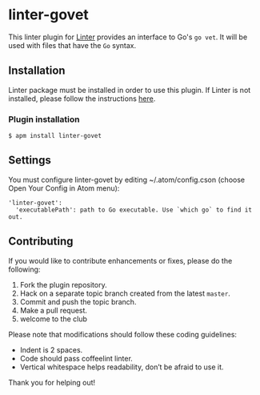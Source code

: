 linter-govet
=========================

This linter plugin for [Linter](https://github.com/AtomLinter/Linter) provides an interface to Go's `go vet`. It will be used with files that have the `Go` syntax.

## Installation
Linter package must be installed in order to use this plugin. If Linter is not installed, please follow the instructions [here](https://github.com/AtomLinter/Linter).

### Plugin installation
```
$ apm install linter-govet
```

## Settings
You must configure linter-govet by editing ~/.atom/config.cson (choose Open Your Config in Atom menu):
```
'linter-govet':
  'executablePath': path to Go executable. Use `which go` to find it out.
```

## Contributing
If you would like to contribute enhancements or fixes, please do the following:

1. Fork the plugin repository.
1. Hack on a separate topic branch created from the latest `master`.
1. Commit and push the topic branch.
1. Make a pull request.
1. welcome to the club

Please note that modifications should follow these coding guidelines:

- Indent is 2 spaces.
- Code should pass coffeelint linter.
- Vertical whitespace helps readability, don’t be afraid to use it.

Thank you for helping out!
